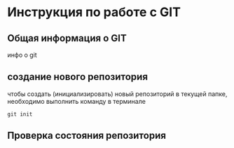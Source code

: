 # **Инструкция по работе с  GIT**

## Общая информация о GIT

инфо о git

## создание нового репозитория

чтобы создать (инициализировать) новый репозиторий в текущей папке, необходимо выполнить команду в терминале

    git init

## Проверка состояния репозитория

